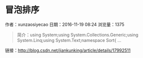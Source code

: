 # 冒泡排序
作者：xunzaosiyecao
日期：2016-11-19 08:24
浏览量：1375
> 简介：using System;using System.Collections.Generic;using System.Linq;using System.Text;namespace Sort{   ...

 链接：http://blog.csdn.net/jiankunking/article/details/17992511
